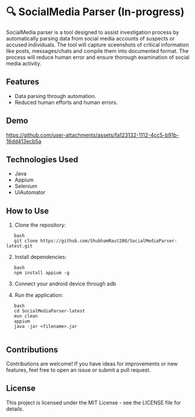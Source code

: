 # 🔍 SocialMedia Parser (In-progress)

SocialMedia parser is a tool designed to assist investigation process by automatically parsing data from social media accounts of suspects or accused individuals. The tool will capture sceenshots of critical information like posts, messages/chats and compile them into documented format. 
The process will reduce human error and ensure thorough examination of social media activity. 

## Features

- Data parsing through automation.
- Reduced human efforts and human errors. 

## Demo
https://github.com/user-attachments/assets/fa123132-1112-4cc5-b91b-16dd413ecb5a


## Technologies Used

- Java
- Appium
- Selenium
- UiAutomator

  
## How to Use

1. Clone the repository:
```
   bash
   git clone https://github.com/ShubhamRaut280/SocialMediaParser-latest.git
```
   
2. Install dependencies:
```
   bash
   npm install appium -g
   ```
3. Connect your android device through adb
  
5. Run the application:
```
   bash
   cd SocialMediaParser-latest
   mvn clean
   appium
   java -jar <filename>.jar 
   
   ```



## Contributions

Contributions are welcome! If you have ideas for improvements or new features, feel free to open an issue or submit a pull request.

## License

This project is licensed under the MIT License - see the LICENSE file for details.

